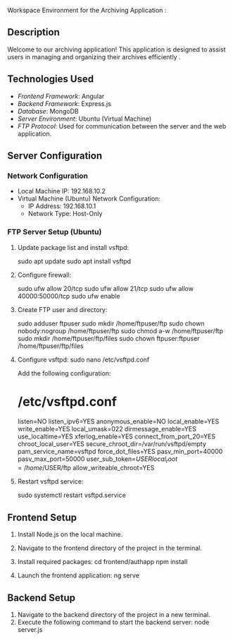 Workspace Environment for the Archiving Application :

## Description
Welcome to our archiving application! This application is designed to assist users in managing and organizing their archives efficiently .

## Technologies Used
- *Frontend Framework*: Angular
- *Backend Framework*: Express.js
- *Database*: MongoDB
- *Server Environment*: Ubuntu (Virtual Machine)
- *FTP Protocol*: Used for communication between the server and the web application.

## Server Configuration
### Network Configuration
- Local Machine IP: 192.168.10.2
- Virtual Machine (Ubuntu) Network Configuration:
  - IP Address: 192.168.10.1
  - Network Type: Host-Only

### FTP Server Setup (Ubuntu)
1. Update package list and install vsftpd:
  
   sudo apt update
   sudo apt install vsftpd
   

2. Configure firewall:
   
   sudo ufw allow 20/tcp
   sudo ufw allow 21/tcp
   sudo ufw allow 40000:50000/tcp
   sudo ufw enable
   

3. Create FTP user and directory:
   
   sudo adduser ftpuser
   sudo mkdir /home/ftpuser/ftp
   sudo chown nobody:nogroup /home/ftpuser/ftp
   sudo chmod a-w /home/ftpuser/ftp
   sudo mkdir /home/ftpuser/ftp/files
   sudo chown ftpuser:ftpuser /home/ftpuser/ftp/files
   

4. Configure vsftpd:
   sudo nano /etc/vsftpd.conf
   
   Add the following configuration:
  
   # /etc/vsftpd.conf
   listen=NO
   listen_ipv6=YES
   anonymous_enable=NO
   local_enable=YES
   write_enable=YES
   local_umask=022
   dirmessage_enable=YES
   use_localtime=YES
   xferlog_enable=YES
   connect_from_port_20=YES
   chroot_local_user=YES
   secure_chroot_dir=/var/run/vsftpd/empty
   pam_service_name=vsftpd
   force_dot_files=YES
   pasv_min_port=40000
   pasv_max_port=50000
   user_sub_token=$USER
   local_root=/home/$USER/ftp
   allow_writeable_chroot=YES
   

5. Restart vsftpd service:
  
   sudo systemctl restart vsftpd.service
   

## Frontend Setup
1. Install Node.js on the local machine.
2. Navigate to the frontend directory of the project in the terminal.
3. Install required packages:
   cd frontend/authapp
   npm install
   
4. Launch the frontend application:
   ng serve

   
## Backend Setup
1. Navigate to the backend directory of the project in a new terminal.
2. Execute the following command to start the backend server:
   node server.js
   
